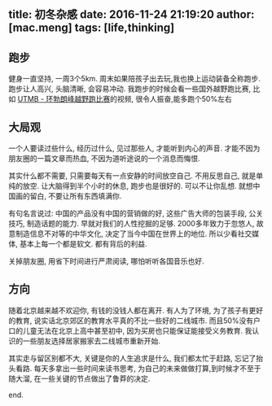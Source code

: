 title: 初冬杂感
date: 2016-11-24 21:19:20
author: [mac.meng]
tags: [life,thinking]
---

## 跑步

健身一直坚持, 一周3个5km. 周末如果陪孩子出去玩,我也换上运动装备全称跑步. 跑步让人高兴, 头脑清晰, 会容易冲动. 我跑步的时候会看一些国外越野跑比赛, 比如 [UTMB - 环勃朗峰越野跑比赛](https://www.youtube.com/watch?v=wUpRzyUrrlw&t=122s)的视频, 很令人振奋,能多跑个50%左右

<!-- more -->

## 大局观

一个人要读过些什么, 经历过什么, 见过那些人, 才能听到内心的声音. 才能不因为朋友圈的一篇文章而热血, 不因为道听途说的一个消息而悔恨.

其实什么都不需要, 只需要每天有一点安静的时间放空自己. 不用反思自己, 就是单纯的放空. 让大脑得到半个小时的休息, 跑步也是很好的. 可以不让你乱想. 就想中国画的留白, 不要让所有东西填满你. 

有句名言说过: 中国的产品没有中国的营销做的好, 这些广告大师的包装手段, 公关技巧, 制造话题的能力. 早就对我们的人性挖掘的足够. 2000多年致力于忽悠人, 故意制造信息不对等的中华文化, 决定了当今中国在世界上的地位. 所以少看社交媒体, 基本上每一个都是软文. 都有背后的利益.

关掉朋友圈, 用省下时间进行严肃阅读, 哪怕听听各国音乐也好.

## 方向

随着北京越来越不欢迎你, 有钱的没钱人都在离开. 有人为了环境, 为了孩子有更好的教育, 说实话北京郊区的教育水平真的不比一些好的二线城市. 而且50%没有户口的儿童无法在北京上高中甚至初中, 因为买房也只能保证能接受义务教育.  我认识的一些朋友选择居家搬家去二线城市重新开始.

其实走与留区别都不大, 关键是你的人生追求是什么, 我们都太忙于赶路, 忘记了抬头看路. 每天多拿出一些时间来读书思考, 为自己的未来做做打算,到时候才不至于随大溜, 在一些关键的节点做出了鲁莽的决定.

end.


